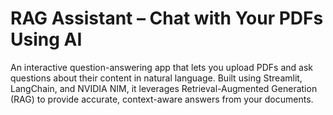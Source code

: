 # RAG Assistant – Chat with Your PDFs Using AI
An interactive question-answering app that lets you upload PDFs and ask questions about their content in natural language. Built using Streamlit, LangChain, and NVIDIA NIM, it leverages Retrieval-Augmented Generation (RAG) to provide accurate, context-aware answers from your documents.


